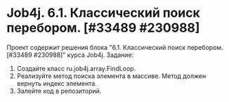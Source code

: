 # Job4j. 6.1. Классический поиск перебором. [#33489 #230988]
Проект содержит решения блока "6.1. Классический поиск перебором. [#33489 #230988]" курса Job4j.
Задание:
1. Создайте класс ru.job4j.array.FindLoop.
2. Реализуйте метод поиска элемента в массиве. Метод должен вернуть индекс элемента.
3. Залейте код в репозиторий.
